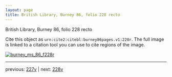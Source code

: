 ```yaml
---
layout: page
title: British Library, Burney 86, folio 228 recto
---
```


British Library, Burney 86, folio 228 recto

Cite this object as `urn:cite2:citebl:burney86pages.v1:228r`.  The full image is linked to a citation tool you can use to cite regions of the image.

[![burney_ms_86_f228r](http://www.homermultitext.org/iipsrv?IIIF=/project/homer/pyramidal/deepzoom/citebl/burney86imgs/v1/burney_ms_86_f228r.tif/full/800,/0/default.jpg)](http://www.homermultitext.org/ict2/?urn=urn:cite2:citebl:burney86imgs.v1:burney_ms_86_f228r) 

---

previous:  [227v](../227v/) | next: [228v](../228v/)